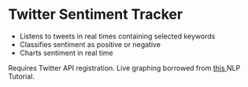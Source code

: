 # Twitter Sentiment Tracker

<ul>
  <li>Listens to tweets in real times containing selected keywords</li>
  <li>Classifies sentiment as positive or negative</li>
  <li>Charts sentiment in real time</li>
</ul>

Requires Twitter API registration. Live graphing borrowed from <a href="https://pythonprogramming.net/tokenizing-words-sentences-nltk-tutorial/">this </a>NLP Tutorial.
